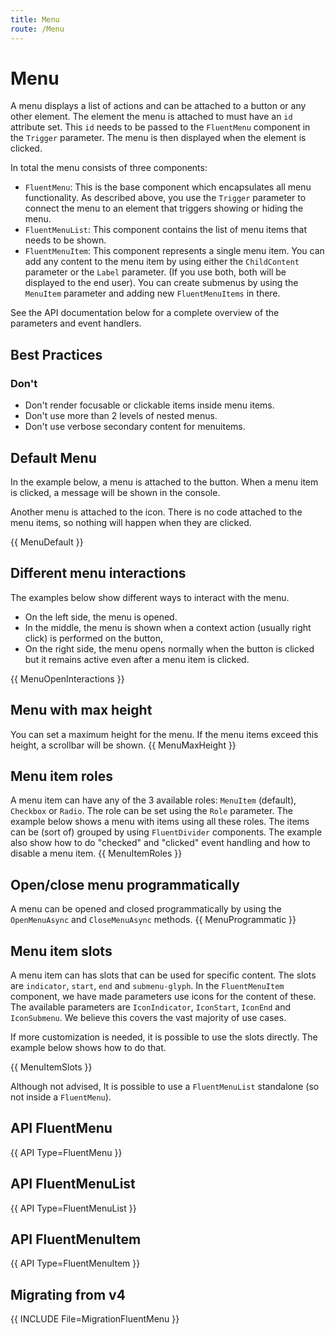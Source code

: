 ```yaml
---
title: Menu
route: /Menu
---
```


# Menu

A menu displays a list of actions and can be attached to a button or any other element. The element the menu is attached to must have an `id` attribute
set. This `id` needs to be passed to the `FluentMenu` component in the `Trigger` parameter. The menu is then displayed when the element is clicked.

In total the menu consists of three components:
- `FluentMenu`: This is the base component which encapsulates all menu functionality.
As described above, you use the `Trigger` parameter to connect the menu to an element that
triggers showing or hiding the menu.
- `FluentMenuList`: This component contains the list of menu items that needs to be shown.
- `FluentMenuItem`: This component represents a single menu item. You can add any content to the menu
item by using either the `ChildContent` parameter or the `Label` parameter. (If you use both, both
will be displayed to the end user). You can create submenus by using the `MenuItem` parameter and adding new `FluentMenuItems` in there. 

See the API documentation below for a complete overview of the parameters and event handlers.

## Best Practices

### Don't
- Don't render focusable or clickable items inside menu items.
- Don't use more than 2 levels of nested menus.
- Don't use verbose secondary content for menuitems.

## Default Menu

In the example below, a menu is attached to the button. When a menu item is clicked, a message will be shown in the console.

Another menu is attached to the icon. There is no code attached to the menu items, so nothing will happen when they are clicked.

{{ MenuDefault }}

## Different menu interactions
The examples below show different ways to interact with the menu.
- On the left side, the menu is opened.
- In the middle, the menu is shown when a context action (usually right click) is performed on the button,
- On the right side, the menu opens normally when the button is clicked but it remains active even after a menu item is clicked.
<!-- Add explainer on CloseOnScroll when that is fixed and works -->
{{ MenuOpenInteractions }}


## Menu with max height
You can set a maximum height for the menu. If the menu items exceed this height, a scrollbar will be shown.
{{ MenuMaxHeight }}

## Menu item roles
A menu item can have any of the 3 available roles: `MenuItem` (default), `Checkbox` or `Radio`. The role can
be set using the `Role` parameter. The example below shows a menu with items using all these roles. The items
can be (sort of) grouped by using `FluentDivider` components. The example also show how to do "checked" and "clicked"
event handling and how to disable a menu item.
{{ MenuItemRoles }}

## Open/close menu programmatically
A menu can be opened and closed programmatically by using the `OpenMenuAsync` and `CloseMenuAsync` methods.
{{ MenuProgrammatic }}

## Menu item slots
A menu item can has slots that can be used for specific content. The slots are `indicator`, `start`, `end` and `submenu-glyph`. In the `FluentMenuItem`
component, we have made parameters use icons for the content of these. The available parameters are `IconIndicator`, `IconStart`, `IconEnd` and `IconSubmenu`.
We believe this covers the vast majority of use cases.

If more customization is needed, it is possible to use the slots directly. The example below shows how to do that.

{{ MenuItemSlots }}

Although not advised, It is possible to use a `FluentMenuList` standalone (so not inside a `FluentMenu`).

## API FluentMenu

{{ API Type=FluentMenu }}

## API FluentMenuList
{{ API Type=FluentMenuList }}

## API FluentMenuItem

{{ API Type=FluentMenuItem }}

## Migrating from v4

{{ INCLUDE File=MigrationFluentMenu }}

